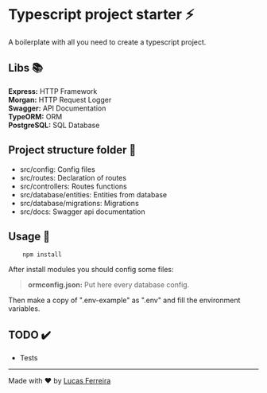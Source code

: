 # Typescript project starter :zap:
A boilerplate with all you need to create a typescript project.

## Libs :books:

**Express:** HTTP Framework  
**Morgan:** HTTP Request Logger  
**Swagger:** API Documentation  
**TypeORM:** ORM  
**PostgreSQL:** SQL Database  

## Project structure folder :file_folder:

- src/config: Config files
- src/routes: Declaration of routes 
- src/controllers: Routes functions
- src/database/entities: Entities from database 
- src/database/migrations: Migrations
- src/docs: Swagger api documentation

## Usage :rocket:

```
    npm install
```

After install modules you should config some files:

> **ormconfig.json:** Put here every database config.

Then make a copy of ".env-example" as ".env" and fill the environment variables.

## TODO :heavy_check_mark:

- Tests

---

Made with :heart: by [Lucas Ferreira](https://github.com/lucasfgs)
